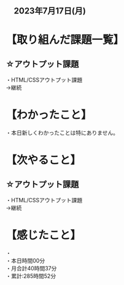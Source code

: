 ## 　2023年7月17日(月)
# 【取り組んだ課題一覧】
## ☆アウトプット課題
・HTML/CSSアウトプット課題<br>
→継続<br>
# 【わかったこと】
・本日新しくわかったことは特にありません。
# 【次やること】
## ☆アウトプット課題
・HTML/CSSアウトプット課題<br>
→継続<br>
# 【感じたこと】
・<br>
・本日時間00分<br>
・月合計40時間37分<br>
・累計:285時間52分<br>
